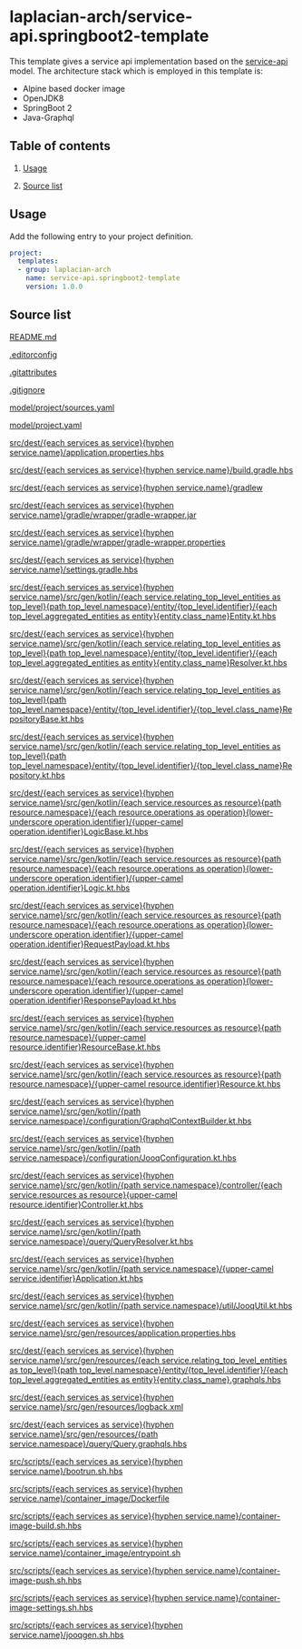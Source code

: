 <!-- @head-content@ -->
# laplacian-arch/service-api.springboot2-template

This template gives a service api implementation based on the [service-api](https://github.com/nabla-squared/laplacian-arch.service-api.schema-model/) model.
The architecture stack which is employed in this template is:
  - Alpine based docker image
  - OpenJDK8
  - SpringBoot 2
  - Java-Graphql

<!-- @head-content@ -->

<!-- @toc@ -->
## Table of contents
1. [Usage](#usage)


1. [Source list](#source-list)



<!-- @toc@ -->

<!-- @main-content@ -->
## Usage

Add the following entry to your project definition.
```yaml
project:
  templates:
  - group: laplacian-arch
    name: service-api.springboot2-template
    version: 1.0.0
```




## Source list


[README.md](<./README.md>)

[.editorconfig](<./.editorconfig>)

[.gitattributes](<./.gitattributes>)

[.gitignore](<./.gitignore>)

[model/project/sources.yaml](<./model/project/sources.yaml>)

[model/project.yaml](<./model/project.yaml>)

[src/dest/{each services as service}{hyphen service.name}/application.properties.hbs](<./src/dest/{each services as service}{hyphen service.name}/application.properties.hbs>)

[src/dest/{each services as service}{hyphen service.name}/build.gradle.hbs](<./src/dest/{each services as service}{hyphen service.name}/build.gradle.hbs>)

[src/dest/{each services as service}{hyphen service.name}/gradlew](<./src/dest/{each services as service}{hyphen service.name}/gradlew>)

[src/dest/{each services as service}{hyphen service.name}/gradle/wrapper/gradle-wrapper.jar](<./src/dest/{each services as service}{hyphen service.name}/gradle/wrapper/gradle-wrapper.jar>)

[src/dest/{each services as service}{hyphen service.name}/gradle/wrapper/gradle-wrapper.properties](<./src/dest/{each services as service}{hyphen service.name}/gradle/wrapper/gradle-wrapper.properties>)

[src/dest/{each services as service}{hyphen service.name}/settings.gradle.hbs](<./src/dest/{each services as service}{hyphen service.name}/settings.gradle.hbs>)

[src/dest/{each services as service}{hyphen service.name}/src/gen/kotlin/{each service.relating_top_level_entities as top_level}{path top_level.namespace}/entity/{top_level.identifier}/{each top_level.aggregated_entities as entity}{entity.class_name}Entity.kt.hbs](<./src/dest/{each services as service}{hyphen service.name}/src/gen/kotlin/{each service.relating_top_level_entities as top_level}{path top_level.namespace}/entity/{top_level.identifier}/{each top_level.aggregated_entities as entity}{entity.class_name}Entity.kt.hbs>)

[src/dest/{each services as service}{hyphen service.name}/src/gen/kotlin/{each service.relating_top_level_entities as top_level}{path top_level.namespace}/entity/{top_level.identifier}/{each top_level.aggregated_entities as entity}{entity.class_name}Resolver.kt.hbs](<./src/dest/{each services as service}{hyphen service.name}/src/gen/kotlin/{each service.relating_top_level_entities as top_level}{path top_level.namespace}/entity/{top_level.identifier}/{each top_level.aggregated_entities as entity}{entity.class_name}Resolver.kt.hbs>)

[src/dest/{each services as service}{hyphen service.name}/src/gen/kotlin/{each service.relating_top_level_entities as top_level}{path top_level.namespace}/entity/{top_level.identifier}/{top_level.class_name}RepositoryBase.kt.hbs](<./src/dest/{each services as service}{hyphen service.name}/src/gen/kotlin/{each service.relating_top_level_entities as top_level}{path top_level.namespace}/entity/{top_level.identifier}/{top_level.class_name}RepositoryBase.kt.hbs>)

[src/dest/{each services as service}{hyphen service.name}/src/gen/kotlin/{each service.relating_top_level_entities as top_level}{path top_level.namespace}/entity/{top_level.identifier}/{top_level.class_name}Repository.kt.hbs](<./src/dest/{each services as service}{hyphen service.name}/src/gen/kotlin/{each service.relating_top_level_entities as top_level}{path top_level.namespace}/entity/{top_level.identifier}/{top_level.class_name}Repository.kt.hbs>)

[src/dest/{each services as service}{hyphen service.name}/src/gen/kotlin/{each service.resources as resource}{path resource.namespace}/{each resource.operations as operation}{lower-underscore operation.identifier}/{upper-camel operation.identifier}LogicBase.kt.hbs](<./src/dest/{each services as service}{hyphen service.name}/src/gen/kotlin/{each service.resources as resource}{path resource.namespace}/{each resource.operations as operation}{lower-underscore operation.identifier}/{upper-camel operation.identifier}LogicBase.kt.hbs>)

[src/dest/{each services as service}{hyphen service.name}/src/gen/kotlin/{each service.resources as resource}{path resource.namespace}/{each resource.operations as operation}{lower-underscore operation.identifier}/{upper-camel operation.identifier}Logic.kt.hbs](<./src/dest/{each services as service}{hyphen service.name}/src/gen/kotlin/{each service.resources as resource}{path resource.namespace}/{each resource.operations as operation}{lower-underscore operation.identifier}/{upper-camel operation.identifier}Logic.kt.hbs>)

[src/dest/{each services as service}{hyphen service.name}/src/gen/kotlin/{each service.resources as resource}{path resource.namespace}/{each resource.operations as operation}{lower-underscore operation.identifier}/{upper-camel operation.identifier}RequestPayload.kt.hbs](<./src/dest/{each services as service}{hyphen service.name}/src/gen/kotlin/{each service.resources as resource}{path resource.namespace}/{each resource.operations as operation}{lower-underscore operation.identifier}/{upper-camel operation.identifier}RequestPayload.kt.hbs>)

[src/dest/{each services as service}{hyphen service.name}/src/gen/kotlin/{each service.resources as resource}{path resource.namespace}/{each resource.operations as operation}{lower-underscore operation.identifier}/{upper-camel operation.identifier}ResponsePayload.kt.hbs](<./src/dest/{each services as service}{hyphen service.name}/src/gen/kotlin/{each service.resources as resource}{path resource.namespace}/{each resource.operations as operation}{lower-underscore operation.identifier}/{upper-camel operation.identifier}ResponsePayload.kt.hbs>)

[src/dest/{each services as service}{hyphen service.name}/src/gen/kotlin/{each service.resources as resource}{path resource.namespace}/{upper-camel resource.identifier}ResourceBase.kt.hbs](<./src/dest/{each services as service}{hyphen service.name}/src/gen/kotlin/{each service.resources as resource}{path resource.namespace}/{upper-camel resource.identifier}ResourceBase.kt.hbs>)

[src/dest/{each services as service}{hyphen service.name}/src/gen/kotlin/{each service.resources as resource}{path resource.namespace}/{upper-camel resource.identifier}Resource.kt.hbs](<./src/dest/{each services as service}{hyphen service.name}/src/gen/kotlin/{each service.resources as resource}{path resource.namespace}/{upper-camel resource.identifier}Resource.kt.hbs>)

[src/dest/{each services as service}{hyphen service.name}/src/gen/kotlin/{path service.namespace}/configuration/GraphqlContextBuilder.kt.hbs](<./src/dest/{each services as service}{hyphen service.name}/src/gen/kotlin/{path service.namespace}/configuration/GraphqlContextBuilder.kt.hbs>)

[src/dest/{each services as service}{hyphen service.name}/src/gen/kotlin/{path service.namespace}/configuration/JooqConfiguration.kt.hbs](<./src/dest/{each services as service}{hyphen service.name}/src/gen/kotlin/{path service.namespace}/configuration/JooqConfiguration.kt.hbs>)

[src/dest/{each services as service}{hyphen service.name}/src/gen/kotlin/{path service.namespace}/controller/{each service.resources as resource}{upper-camel resource.identifier}Controller.kt.hbs](<./src/dest/{each services as service}{hyphen service.name}/src/gen/kotlin/{path service.namespace}/controller/{each service.resources as resource}{upper-camel resource.identifier}Controller.kt.hbs>)

[src/dest/{each services as service}{hyphen service.name}/src/gen/kotlin/{path service.namespace}/query/QueryResolver.kt.hbs](<./src/dest/{each services as service}{hyphen service.name}/src/gen/kotlin/{path service.namespace}/query/QueryResolver.kt.hbs>)

[src/dest/{each services as service}{hyphen service.name}/src/gen/kotlin/{path service.namespace}/{upper-camel service.identifier}Application.kt.hbs](<./src/dest/{each services as service}{hyphen service.name}/src/gen/kotlin/{path service.namespace}/{upper-camel service.identifier}Application.kt.hbs>)

[src/dest/{each services as service}{hyphen service.name}/src/gen/kotlin/{path service.namespace}/util/JooqUtil.kt.hbs](<./src/dest/{each services as service}{hyphen service.name}/src/gen/kotlin/{path service.namespace}/util/JooqUtil.kt.hbs>)

[src/dest/{each services as service}{hyphen service.name}/src/gen/resources/application.properties.hbs](<./src/dest/{each services as service}{hyphen service.name}/src/gen/resources/application.properties.hbs>)

[src/dest/{each services as service}{hyphen service.name}/src/gen/resources/{each service.relating_top_level_entities as top_level}{path top_level.namespace}/entity/{top_level.identifier}/{each top_level.aggregated_entities as entity}{entity.class_name}.graphqls.hbs](<./src/dest/{each services as service}{hyphen service.name}/src/gen/resources/{each service.relating_top_level_entities as top_level}{path top_level.namespace}/entity/{top_level.identifier}/{each top_level.aggregated_entities as entity}{entity.class_name}.graphqls.hbs>)

[src/dest/{each services as service}{hyphen service.name}/src/gen/resources/logback.xml](<./src/dest/{each services as service}{hyphen service.name}/src/gen/resources/logback.xml>)

[src/dest/{each services as service}{hyphen service.name}/src/gen/resources/{path service.namespace}/query/Query.graphqls.hbs](<./src/dest/{each services as service}{hyphen service.name}/src/gen/resources/{path service.namespace}/query/Query.graphqls.hbs>)

[src/scripts/{each services as service}{hyphen service.name}/bootrun.sh.hbs](<./src/scripts/{each services as service}{hyphen service.name}/bootrun.sh.hbs>)

[src/scripts/{each services as service}{hyphen service.name}/container_image/Dockerfile](<./src/scripts/{each services as service}{hyphen service.name}/container_image/Dockerfile>)

[src/scripts/{each services as service}{hyphen service.name}/container-image-build.sh.hbs](<./src/scripts/{each services as service}{hyphen service.name}/container-image-build.sh.hbs>)

[src/scripts/{each services as service}{hyphen service.name}/container_image/entrypoint.sh](<./src/scripts/{each services as service}{hyphen service.name}/container_image/entrypoint.sh>)

[src/scripts/{each services as service}{hyphen service.name}/container-image-push.sh.hbs](<./src/scripts/{each services as service}{hyphen service.name}/container-image-push.sh.hbs>)

[src/scripts/{each services as service}{hyphen service.name}/container-image-settings.sh.hbs](<./src/scripts/{each services as service}{hyphen service.name}/container-image-settings.sh.hbs>)

[src/scripts/{each services as service}{hyphen service.name}/jooqgen.sh.hbs](<./src/scripts/{each services as service}{hyphen service.name}/jooqgen.sh.hbs>)





<!-- @main-content@ -->
